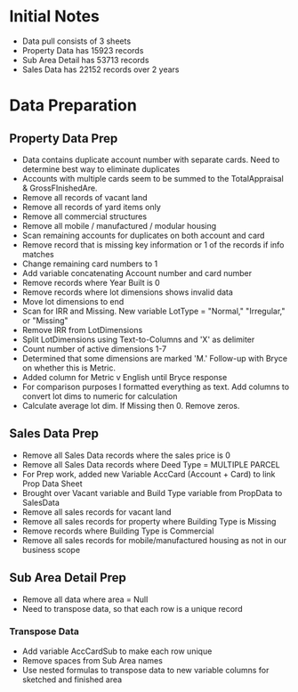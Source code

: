 # Initial Notes
- Data pull consists of 3 sheets
- Property Data has 15923 records
- Sub Area Detail has 53713 records
- Sales Data has 22152 records over 2 years

# Data Preparation

## Property Data Prep
- Data contains duplicate account number with separate cards. Need to determine best way to eliminate duplicates
- Accounts with multiple cards seem to be summed to the TotalAppraisal & GrossFInishedAre.
- Remove all records of vacant land
- Remove all records of yard items only
- Remove all commercial structures
- Remove all mobile / manufactured / modular housing
- Scan remaining accounts for duplicates on both account and card
- Remove record that is missing key information or 1 of the records if info matches
- Change remaining card numbers to 1
- Add variable concatenating Account number and card number
- Remove records where Year Built is 0
- Remove records where lot dimensions shows invalid data
- Move lot dimensions to end
- Scan for IRR and Missing. New variable LotType = "Normal," "Irregular," or "Missing"
- Remove IRR from LotDimensions
- Split LotDimensions using Text-to-Columns and 'X' as delimiter
- Count number of active dimensions 1-7
- Determined that some dimensions are marked 'M.' Follow-up with Bryce on whether this is Metric.
- Added column for Metric v English until Bryce response
- For comparison purposes I formatted everything as text. Add columns to convert lot dims to numeric for calculation
- Calculate average lot dim. If Missing then 0. Remove zeros.

## Sales Data Prep
- Remove all Sales Data records where the sales price is 0
- Remove all Sales Data records where Deed Type = MULTIPLE PARCEL
- For Prep work, added new Variable AccCard (Account + Card) to link Prop Data Sheet
- Brought over Vacant variable and Build Type variable from PropData to SalesData
- Remove all sales records for vacant land
- Remove all sales records for property where Building Type is Missing
- Remove records where Building Type is Commercial
- Remove all sales records for mobile/manufactured housing as not in our business scope

## Sub Area Detail Prep
- Remove all data where area = Null
- Need to transpose data, so that each row is a unique record
### Transpose Data
- Add variable AccCardSub to make each row unique
- Remove spaces from Sub Area names
- Use nested formulas to transpose data to new variable columns for sketched and finished area
